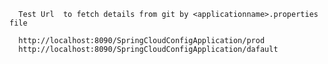 <block>
    
      
      Test Url  to fetch details from git by <applicationname>.properties file
      
      http://localhost:8090/SpringCloudConfigApplication/prod
      http://localhost:8090/SpringCloudConfigApplication/dafault
  </block>
